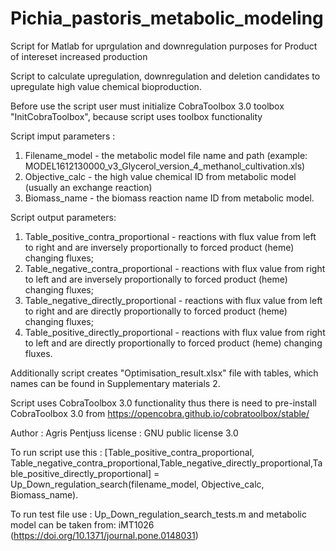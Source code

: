 # Pichia_pastoris_metabolic_modeling
Script for Matlab for uprgulation and downregulation purposes for Product of intereset increased production

Script to calculate upregulation, downregulation and deletion candidates to upregulate high value chemical bioproduction. 

Before use the script user must initialize CobraToolbox 3.0 toolbox "InitCobraToolbox", because script uses toolbox functionality

Script imput parameters :
1) Filename_model - the metabolic model file name and path (example: MODEL1612130000_v3_Glycerol_version_4_methanol_cultivation.xls)
2) Objective_calc - the high value chemical ID from metabolic model (usually an exchange reaction)
3) Biomass_name - the biomass reaction name ID from metabolic model.

Script output parameters:
1) Table_positive_contra_proportional - reactions with flux value from left to right and are inversely proportionally to forced product (heme) changing fluxes;
2) Table_negative_contra_proportional - reactions with flux value from right to left and are inversely proportionally to forced product (heme) changing fluxes;
3) Table_negative_directly_proportional - reactions with flux value from left to right and are directly proportionally to forced product (heme) changing fluxes;
4) Table_positive_directly_proportional - reactions with flux value from right to left and are directly proportionally to forced product (heme) changing fluxes.

Additionally script creates "Optimisation_result.xlsx" file with tables, which names can be found in Supplementary materials 2.

Script uses CobraToolbox 3.0 functionality thus there is need to pre-install CobraToolbox 3.0 from https://opencobra.github.io/cobratoolbox/stable/

Author : Agris Pentjuss
license : GNU public license 3.0

To run script use this :
[Table_positive_contra_proportional, Table_negative_contra_proportional,Table_negative_directly_proportional,Table_positive_directly_proportional] = Up_Down_regulation_search(filename_model, Objective_calc, Biomass_name).

To run test file use : Up_Down_regulation_search_tests.m
and metabolic model can be taken from: iMT1026 (https://doi.org/10.1371/journal.pone.0148031)

